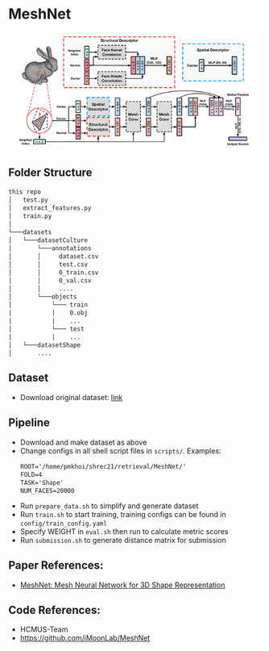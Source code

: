 # MeshNet

<img src="./doc/pipeline.png" width="700">

## Folder Structure
```
this repo
│   test.py
│   extract_features.py
│   train.py
│
└───datasets  
│   └───datasetCulture
│       └───annotations
│       │     dataset.csv
│       │     test.csv
│       │     0_train.csv
│       │     0_val.csv
│       │     ....
│       └───objects
│           └─── train
|           |    0.obj
|           |    ...
│           └─── test
|           |    ...
│   └───datasetShape
│       ....  
```

## Dataset
- Download original dataset: [link](https://drive.google.com/file/d/11GUD6EiKN-MMqGeNT8wI7ibpVfaRFC4w/view?usp=sharing)

## Pipeline
- Download and make dataset as above
- Change configs in all shell script files in ```scripts/```. Examples:
  ```
  ROOT='/home/pmkhoi/shrec21/retrieval/MeshNet/'
  FOLD=4
  TASK='Shape'
  NUM_FACES=20000
  ```
- Run ```prepare_data.sh``` to simplify and generate dataset
- Run ```train.sh``` to start training, training configs can be found in ```config/train_config.yaml```
- Specify WEIGHT in ```eval.sh``` then run to calculate metric scores
- Run ```submission.sh``` to generate distance matrix for submission

## Paper References:
- [MeshNet: Mesh Neural Network for 3D Shape Representation](http://gaoyue.org/paper/MeshNet.pdf)

## Code References:
- HCMUS-Team
- https://github.com/iMoonLab/MeshNet
